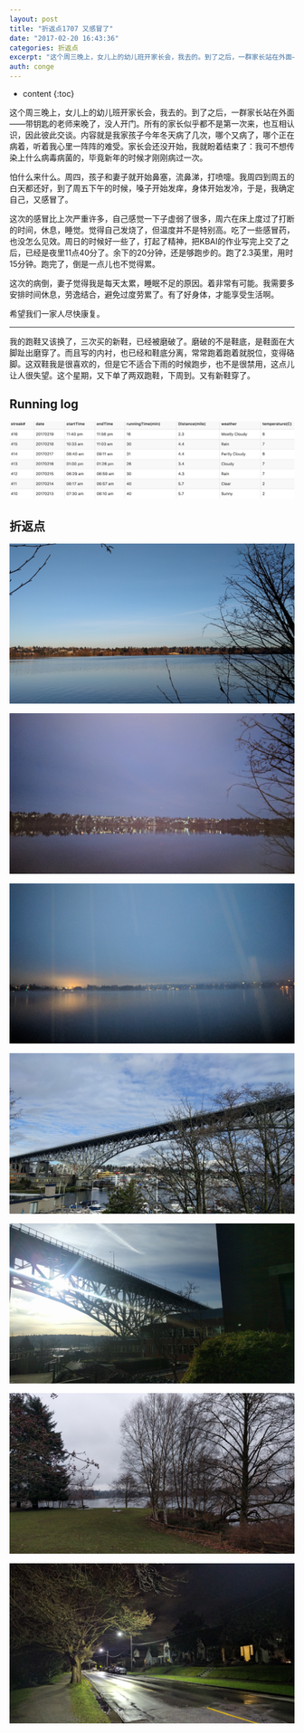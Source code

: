 ```yaml
---
layout: post
title: "折返点1707 又感冒了"
date: "2017-02-20 16:43:36"
categories: 折返点
excerpt: "这个周三晚上，女儿上的幼儿班开家长会，我去的。到了之后，一群家长站在外面——带钥匙的老师来晚了，没人开门。所有的家长似乎都不是第一次来，也互相认..."
auth: conge
---
```

* content
{:toc}

这个周三晚上，女儿上的幼儿班开家长会，我去的。到了之后，一群家长站在外面——带钥匙的老师来晚了，没人开门。所有的家长似乎都不是第一次来，也互相认识，因此彼此交谈。内容就是我家孩子今年冬天病了几次，哪个又病了，哪个正在病着，听着我心里一阵阵的难受。家长会还没开始，我就盼着结束了：我可不想传染上什么病毒病菌的，毕竟新年的时候才刚刚病过一次。

怕什么来什么。周四，孩子和妻子就开始鼻塞，流鼻涕，打喷嚏。我周四到周五的白天都还好，到了周五下午的时候，嗓子开始发痒，身体开始发冷，于是，我确定自己，又感冒了。

这次的感冒比上次严重许多，自己感觉一下子虚弱了很多，周六在床上度过了打断的时间，休息，睡觉。觉得自己发烧了，但温度并不是特别高。吃了一些感冒药，也没怎么见效。周日的时候好一些了，打起了精神，把KBAI的作业写完上交了之后，已经是夜里11点40分了。余下的20分钟，还是够跑步的。跑了2.3英里，用时15分钟。跑完了，倒是一点儿也不觉得累。

这次的病倒，妻子觉得我是每天太累，睡眠不足的原因。着非常有可能。我需要多安排时间休息，劳逸结合，避免过度劳累了。有了好身体，才能享受生活啊。

希望我们一家人尽快康复。

----

我的跑鞋又该换了，三次买的新鞋，已经被磨破了。磨破的不是鞋底，是鞋面在大脚趾出磨穿了。而且写的内衬，也已经和鞋底分离，常常跑着跑着就脱位，变得硌脚。这双鞋我是很喜欢的，但是它不适合下雨的时候跑步，也不是很禁用，这点儿让人很失望。这个星期，又下单了两双跑鞋，下周到。又有新鞋穿了。


## Running log

![Running log week 07 2017](/assets/images/折返点/118382-f706eb49491a5aa0.png)

## 折返点

![20170213.jpg](/assets/images/折返点/118382-4aefee3f9aa66655.jpg)

![20170214.jpg](/assets/images/折返点/118382-d53eff899910cc1b.jpg)

![20170215.jpg](/assets/images/折返点/118382-94fc64debe94c987.jpg)

![20170216.jpg](/assets/images/折返点/118382-e840f05b3cabe860.jpg)

![20170217.jpg](/assets/images/折返点/118382-cae70413ad1a659c.jpg)

![20170218.jpg](/assets/images/折返点/118382-ff121f60e89e5cd0.jpg)

![20170219.jpg](/assets/images/折返点/118382-616675f9cae52d69.jpg)
